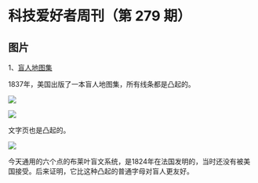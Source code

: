 # 科技爱好者周刊（第 279 期）

## 图片

1、[盲人地图集](https://www.davidrumsey.com/blog/2012/5/21/atlas-for-the-blind-1837)

1837年，美国出版了一本盲人地图集，所有线条都是凸起的。

![](https://cdn.beekka.com/blogimg/asset/202306/bg2023061406.webp)

![](https://cdn.beekka.com/blogimg/asset/202306/bg2023061407.webp)

文字页也是凸起的。

![](https://cdn.beekka.com/blogimg/asset/202306/bg2023061408.webp)

今天通用的六个点的布莱叶盲文系统，是1824年在法国发明的，当时还没有被美国接受。后来证明，它比这种凸起的普通字母对盲人更友好。
